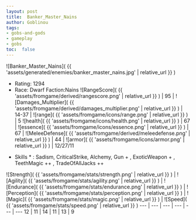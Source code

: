 ```yaml
---
layout: post
title:  Banker_Master_Nains
author: Goblinou
tags:
- gobs-and-gods
- gameplay
- gobs
toc:  false
---
```


![Banker_Master_Nains]( {{ 'assets/generated/enemies/banker_master_nains.jpg' | relative_url }} )
- Rating: 1294
- Race: Dwarf  Faction:Nains
![RangeScore]( {{ 'assets/fromgame/derived/rangescore.png' | relative_url }} ) | 95 | ![Damages_Multiplier]( {{ 'assets/fromgame/derived/damages_multiplier.png' | relative_url }} ) | 14-37 | ![range]( {{ 'assets/fromgame/icons/range.png' | relative_url }} ) | 5
![health]( {{ 'assets/fromgame/icons/health.png' | relative_url }} ) | 67 | ![essence]( {{ 'assets/fromgame/icons/essence.png' | relative_url }} ) | 67 | ![MeleeDefense]( {{ 'assets/fromgame/derived/meleedefense.png' | relative_url }} ) | 44 | ![armor]( {{ 'assets/fromgame/icons/armor.png' | relative_url }} ) | 12/27/11
* Skills * : Sadism, CriticalStrike, Alchemy, Gun + , ExoticWeapon + , TeethMagic ++ , TradeOfAllJacks ++ 

![Strength]( {{ 'assets/fromgame/stats/strength.png' | relative_url }} ) | ![Agility]( {{ 'assets/fromgame/stats/agility.png' | relative_url }} ) | ![Endurance]( {{ 'assets/fromgame/stats/endurance.png' | relative_url }} ) | ![Perception]( {{ 'assets/fromgame/stats/perception.png' | relative_url }} ) | ![Magic]( {{ 'assets/fromgame/stats/magic.png' | relative_url }} ) | ![Speed]( {{ 'assets/fromgame/stats/speed.png' | relative_url }} )
--- | --- | --- | --- | --- | ---
12 | 11 | 14 | 11 | 13 | 9
